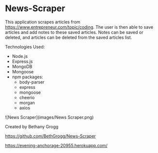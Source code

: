 # News-Scraper

This application scrapes articles from https://www.entrepreneur.com/topic/coding.  The user is then able to save articles and add notes to these saved articles.  Notes can be saved or deleted, and articles can be deleted from the saved articles list.

Technologies Used:
* Node.js
* Express.js
* MongoDB
* Mongoose
* npm packages:
    * body-parser
    * express
    * mongoose
    * cheerio
    * morgan
    * axios


![News Scraper](images/News Scraper.png)


Created by Bethany Grogg

https://github.com/BethGrogg/News-Scraper

https://evening-anchorage-20955.herokuapp.com/
